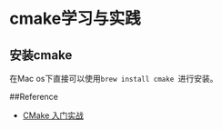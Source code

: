 # cmake学习与实践

## 安装cmake

在Mac  os下直接可以使用`brew install cmake `进行安装。





##Reference

* [CMake 入门实战](https://www.hahack.com/codes/cmake/)

